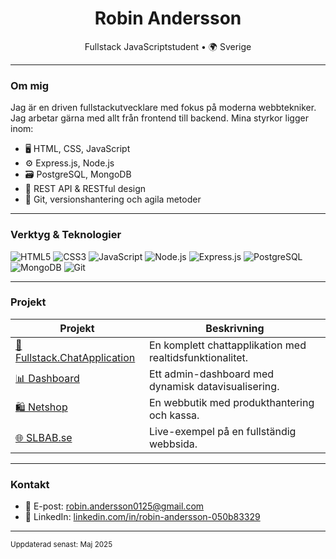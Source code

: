 <h1 align="center">Robin Andersson</h1>

<p align="center">
  Fullstack JavaScriptstudent • 🌍 Sverige
</p>

---

###  Om mig
Jag är en driven fullstackutvecklare med fokus på moderna webbtekniker. Jag arbetar gärna med allt från frontend till backend. Mina styrkor ligger inom:
- 🖥️ HTML, CSS, JavaScript
- ⚙️ Express.js, Node.js
- 🗃️ PostgreSQL, MongoDB
- 🔄 REST API & RESTful design
- 🧩 Git, versionshantering och agila metoder

---

### Verktyg & Teknologier

![HTML5](https://img.shields.io/badge/-HTML5-E34F26?logo=html5&logoColor=white&style=flat-square)
![CSS3](https://img.shields.io/badge/-CSS3-1572B6?logo=css3&logoColor=white&style=flat-square)
![JavaScript](https://img.shields.io/badge/-JavaScript-F7DF1E?logo=javascript&logoColor=black&style=flat-square)
![Node.js](https://img.shields.io/badge/-Node.js-339933?logo=node.js&logoColor=white&style=flat-square)
![Express.js](https://img.shields.io/badge/-Express.js-000000?logo=express&logoColor=white&style=flat-square)
![PostgreSQL](https://img.shields.io/badge/-PostgreSQL-336791?logo=postgresql&logoColor=white&style=flat-square)
![MongoDB](https://img.shields.io/badge/-MongoDB-47A248?logo=mongodb&logoColor=white&style=flat-square)
![Git](https://img.shields.io/badge/-Git-F05032?logo=git&logoColor=white&style=flat-square)

---

### Projekt

| Projekt | Beskrivning |
|--------|-------------|
| [💬 Fullstack.ChatApplication](https://github.com/Burtarn/Fullstack.ChatApplication) | En komplett chattapplikation med realtidsfunktionalitet. |
| [📊 Dashboard](https://github.com/Burtarn/Dashboard) | Ett admin-dashboard med dynamisk datavisualisering. |
| [🛍️ Netshop](https://github.com/Burtarn/Netshop) | En webbutik med produkthantering och kassa. |
| [🌐 SLBAB.se](https://www.slbab.se/) | Live-exempel på en fullständig webbsida. |

---

### Kontakt

- 📧 E-post: robin.andersson0125@gmail.com  
- 💼 LinkedIn: [linkedin.com/in/robin-andersson-050b83329](https://www.linkedin.com/in/robin-andersson-050b83329)

---

<sub>Uppdaterad senast: Maj 2025</sub>
